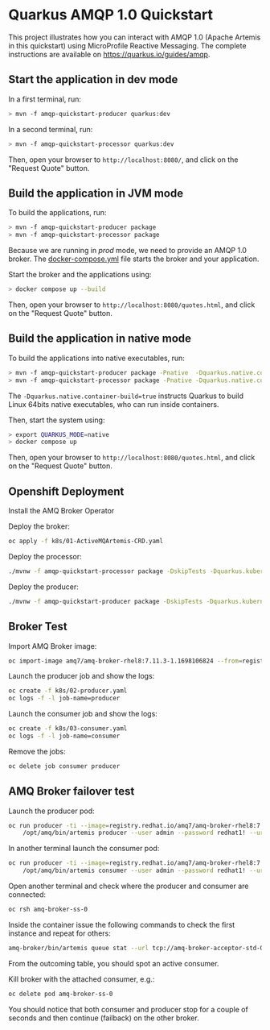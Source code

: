 Quarkus AMQP 1.0 Quickstart
============================

This project illustrates how you can interact with AMQP 1.0 (Apache Artemis in this quickstart) using MicroProfile Reactive Messaging.
The complete instructions are available on https://quarkus.io/guides/amqp.

## Start the application in dev mode

In a first terminal, run:

```bash
> mvn -f amqp-quickstart-producer quarkus:dev
```

In a second terminal, run:

```bash
> mvn -f amqp-quickstart-processor quarkus:dev
```  

Then, open your browser to `http://localhost:8080/`, and click on the "Request Quote" button.

## Build the application in JVM mode

To build the applications, run:

```bash
> mvn -f amqp-quickstart-producer package
> mvn -f amqp-quickstart-processor package
```

Because we are running in _prod_ mode, we need to provide an AMQP 1.0 broker.
The [docker-compose.yml](docker-compose.yml) file starts the broker and your application.

Start the broker and the applications using:

```bash
> docker compose up --build
```

Then, open your browser to `http://localhost:8080/quotes.html`, and click on the "Request Quote" button.
 

## Build the application in native mode

To build the applications into native executables, run:

```bash
> mvn -f amqp-quickstart-producer package -Pnative  -Dquarkus.native.container-build=true
> mvn -f amqp-quickstart-processor package -Pnative -Dquarkus.native.container-build=true
```

The `-Dquarkus.native.container-build=true` instructs Quarkus to build Linux 64bits native executables, who can run inside containers.  

Then, start the system using:

```bash
> export QUARKUS_MODE=native
> docker compose up
```
Then, open your browser to `http://localhost:8080/quotes.html`, and click on the "Request Quote" button.

## Openshift Deployment

Install the AMQ Broker Operator

Deploy the broker:

```sh
oc apply -f k8s/01-ActiveMQArtemis-CRD.yaml
```

Deploy the processor:

```sh
./mvnw -f amqp-quickstart-processor package -DskipTests -Dquarkus.kubernetes.deploy=true
```

Deploy the producer:
```sh
./mvnw -f amqp-quickstart-producer package -DskipTests -Dquarkus.kubernetes.deploy=true
```
## Broker Test

Import AMQ Broker image:

```sh
oc import-image amq7/amq-broker-rhel8:7.11.3-1.1698106824 --from=registry.redhat.io/amq7/amq-broker-rhel8:7.11.3-1.1698106824 --confirm
```

Launch the producer job and show the logs:
```sh
oc create -f k8s/02-producer.yaml
oc logs -f -l job-name=producer
```

Launch the consumer job and show the logs:
```sh
oc create -f k8s/03-consumer.yaml
oc logs -f -l job-name=consumer
```

Remove the jobs:
```sh
oc delete job consumer producer
```

## AMQ Broker failover test

Launch the producer pod:

```sh
oc run producer -ti --image=registry.redhat.io/amq7/amq-broker-rhel8:7.11.3 --rm=true --restart=Never -- \
    /opt/amq/bin/artemis producer --user admin --password redhat1! --url "tcp://amq-broker-acceptor-std-0-svc:5672?failoverAttempts=10&useTopologyForLoadBalancing=true" --message-count 10000 --sleep 100 --verbose
```
In another terminal launch the consumer pod:

```sh
oc run producer -ti --image=registry.redhat.io/amq7/amq-broker-rhel8:7.11.3 --rm=true --restart=Never -- \
    /opt/amq/bin/artemis consumer --user admin --password redhat1! --url "tcp://amq-broker-acceptor-std-0-svc:5672?failoverAttempts=10&useTopologyForLoadBalancing=true" --message-count 10000 --verbose
```

Open another terminal and check where the producer and consumer are connected:

```sh
oc rsh amq-broker-ss-0
```

Inside the container issue the following commands to check the first instance and repeat for others:

```sh
amq-broker/bin/artemis queue stat --url tcp://amq-broker-acceptor-std-0-svc:5672
```

From the outcoming table, you should spot an active consumer.

Kill broker with the attached consumer, e.g.:

```sh
oc delete pod amq-broker-ss-0
```

You should notice that both consumer and producer stop for a couple of seconds and then continue (failback) on the other broker.